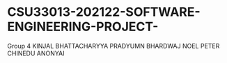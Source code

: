 # CSU33013-202122-SOFTWARE-ENGINEERING-PROJECT-


Group 4
KINJAL BHATTACHARYYA
PRADYUMN BHARDWAJ
NOEL PETER
CHINEDU ANONYAI



